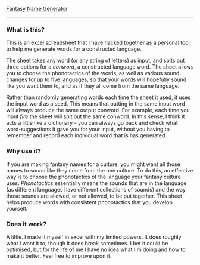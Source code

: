 [Fantasy Name Generator](/content/media/DictionaryGenerator.xlsx)

---

### What is this?

This is an excel spreadsheet that I have hacked together as a personal tool to help me generate words for a constructed language.

The sheet takes any word (or any string of letters) as input, and spits out three options for a _conword_, a constructed language word.  The sheet allows you to choose the phonotactics of the words, as well as various sound changes for up to five languages, so that your words will hopefully sound like you want them to, and as if they all come from the same language.

Rather than randomly generating words each time the sheet it used, it uses the input word as a seed.  This means that putting in the same input word will always produce the same output conword.  For example, each time you input _fire_ the sheet will spit out the same conword.  In this sense, I think it acts a little like a dictionary - you can always go back and check what word-suggestions it gave you for your input, without you having to remember and record each individual word that is has generated.

### Why use it?

If you are making fantasy names for a culture, you might want all those names to sound like they come from the one culture.  To do this, an effective way is to choose the phonotactics of the  language your fantasy culture uses.  _Phonotactics_ essentially means the sounds that are in the language (as different languages have different collections of sounds) and the way those sounds are allowed, or not allowed, to be put together.  This sheet helps produce words with consistent phonotactics that you develop yourself.

###  Does it work?

A little.  I made it myself in excel with my limited powers.  It does roughly what I want it to, though it does break sometimes.  I bet it could be optimised, but for the life of me I have no idea what I'm doing and how to make it better.  Feel free to improve upon it.